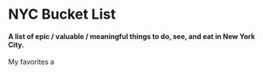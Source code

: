 NYC Bucket List
===============

#### A list of epic / valuable / meaningful things to do, see, and eat in New York City. 
 My favorites a